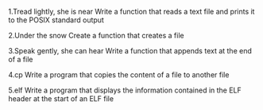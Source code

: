 1.Tread lightly, she is near 
     Write a function that reads a text file and prints it to the POSIX standard output

2.Under the snow 
     Create a function that creates a file

3.Speak gently, she can hear 
     Write a function that appends text at the end of a file

4.cp 
     Write a program that copies the content of a file to another file

5.elf 
     Write a program that displays the information contained in the ELF header at the start of an ELF file
